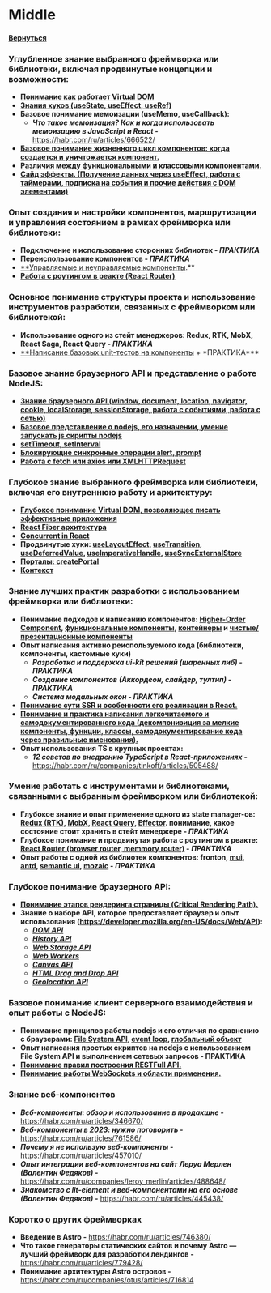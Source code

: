 # Middle

#### [Вернуться](../REACT_AND_OTHERS.md)

### Углубленное знание выбранного фреймворка или библиотеки, включая продвинутые концепции и возможности:

- [**Понимание как работает Virtual DOM**](https://habr.com/ru/articles/580336/)
- [**Знания хуков (useState, useEffect, useRef)**](https://react.dev/reference/react/hooks)
- **Базовое понимание мемоизации (useMemo, useCallback):**
  - **_Что такое мемоизация? Как и когда использовать мемоизацию в JavaScript и React -_** https://habr.com/ru/articles/666522/
- [**Базовое понимание жизненного цикл компонентов: когда создается и уничтожается компонент.**](https://habr.com/ru/articles/358090/)
- [**Различия между функциональными и классовыми компонентами.**](https://habr.com/ru/companies/ruvds/articles/444348/)
- [**Сайд эффекты. (Получение данных через useEffect, работа с таймерами, подписка на события и прочие действия с DOM элементами)**](https://handsonreact.com/docs/side-effects-lifecyle)

### Опыт создания и настройки компонентов, маршрутизации и управления состоянием в рамках фреймворка или библиотеки:

- **Подключение и использование сторонних библиотек - _ПРАКТИКА_**
- **Переиспользование компонентов - _ПРАКТИКА_**
- [\*\*Управляемые и неуправляемые компоненты](https://habr.com/ru/articles/502034/).\*\*
- [**Работа с роутингом в реакте (React Router)**](https://reactrouter.com/en/main/start/tutorial)

### Основное понимание структуры проекта и использование инструментов разработки, связанных с фреймворком или библиотекой:

- **Использование одного из стейт менеджеров: Redux, RTK, MobX, React Saga, React Query - _ПРАКТИКА_**
- [\*\*Написание базовых unit-тестов на компоненты](https://dev.to/quokkalabs/how-to-write-unit-tests-in-react-a-detailed-guide-3dlj) + \*ПРАКТИКА\*\*\*

### Базовое знание браузерного API и представление о работе NodeJS:

- [**Знание браузерного API (window, document, location, navigator, cookie, localStorage, sessionStorage, работа с событиями, работа с сетью)**](https://developer.mozilla.org/ru/docs/Learn/JavaScript/Client-side_web_APIs/Introduction)
- [**Базовое представление о nodejs, его назначении, умение запускать js скрипты nodejs**](https://nodejsdev.ru/guides/webdraftt/start/)
- [**setTimeout, setInterval**](https://www.notion.so/HTML5-b9f199b639c049dfb21d4a626c60bce1?pvs=21)
- [**Блокирующие синхронные операции alert, prompt**](https://learn.javascript.ru/alert-prompt-confirm)
- [**Работа с fetch или axios или XMLHTTPRequest**](https://nuancesprog.ru/p/7666/)

### Глубокое знание выбранного фреймворка или библиотеки, включая его внутреннюю работу и архитектуру:

- [**Глубокое понимание Virtual DOM, позволяющее писать эффективные приложения**](https://habr.com/ru/companies/macloud/articles/558682/)
- [**React Fiber архитектура**](https://habr.com/ru/articles/444276/)
- [**Concurrent in React**](https://habr.com/ru/companies/yandex/articles/514016/)
- **Продвинутые хуки: [useLayoutEffect](https://react.dev/reference/react/useLayoutEffect), [useTransition](https://react.dev/reference/react/useTransition), [useDeferredValue](https://react.dev/reference/react/useDeferredValue), [useImperativeHandle](https://react.dev/reference/react/useImperativeHandle), [useSyncExternalStore](https://react.dev/reference/react/useSyncExternalStore)**
- [**Порталы: createPortal**](https://react.dev/reference/react-dom/createPortal)
- [**Контекст**](https://react.dev/learn/passing-data-deeply-with-context)

### Знание лучших практик разработки с использованием фреймворка или библиотеки:

- **Понимание подходов к написанию компонентов: [Higher-Order Component](https://habr.com/ru/companies/ruvds/articles/428572/), [функциональные компоненты](https://habr.com/ru/companies/ruvds/articles/444348/), [контейнеры](https://wcademy.ru/react-%D0%BA%D0%BE%D0%BC%D0%BF%D0%BE%D0%BD%D0%B5%D0%BD%D1%82%D1%8B-%D0%BA%D0%BE%D0%BD%D1%82%D0%B5%D0%B9%D0%BD%D0%B5%D1%80%D1%8B/) и [чистые/презентационные компоненты](https://react.dev/reference/react/PureComponent)**
- **Опыт написания активно реиспользуемого кода (библиотеки, компоненты, кастомные хуки)**
  - **_Разработка и поддержка ui-kit решений (шаренных либ) - ПРАКТИКА_**
  - **_Создание компонентов (Аккордеон, слайдер, тултип) - ПРАКТИКА_**
  - **_Система модальных окон - ПРАКТИКА_**
- [**Понимание сути SSR и особенности его реализации в React.**](https://habr.com/ru/articles/527310/)
- [**Понимание и практика написания легкочитаемого и самодокументированного кода (декомпонизиция за мелкие компоненты, функции, классы, самодокументирование кода через правильные именования).**](https://habr.com/ru/articles/458264/)
- **Опыт использования TS в крупных проектах:**
  - **_12 советов по внедрению TypeScript в React-приложениях -_** https://habr.com/ru/companies/tinkoff/articles/505488/

### Умение работать с инструментами и библиотеками, связанными с выбранным фреймворком или библиотекой:

- **Глубокое знание и опыт применение одного из state manager-ов: [Redux (RTK)](https://redux-toolkit.js.org/tutorials/rtk-query), [MobX](https://mobx.js.org/README.html), [React Query](https://tanstack.com/query/v3/docs/framework/react/overview), [Effector](https://effector.dev/ru/introduction/installation/). понимание, какое состояние стоит хранить в стейт менеджере - _ПРАКТИКА_**
- **Глубокое понимание и продвинутая работа с роутингом в реакте: [React Router (browser router, memmory router)](https://reactrouter.com/en/main) - _ПРАКТИКА_**
- **Опыт работы с одной из библиотек компонентов: fronton, [mui](https://mui.com/), [antd](https://ant.design/), [semantic ui](https://semantic-ui.com/), [mozaic](https://docs.mosaic.js.org/tutorials/intro-to-mosaic-+-react) - _ПРАКТИКА_**

### Глубокое понимание браузерного API:

- [**Понимание этапов рендеринга страницы (Critical Rendering Path).**](https://habr.com/ru/articles/320430/)
- **Знание о наборе API, которое предоставляет браузер и опыт использования (https://developer.mozilla.org/en-US/docs/Web/API):**
  - [**_DOM API_**](https://developer.mozilla.org/ru/docs/Web/API/Document_Object_Model/Introduction)
  - [**_History API_**](https://developer.mozilla.org/en-US/docs/Web/API/History_API)
  - [**_Web Storage API_**](https://developer.mozilla.org/en-US/docs/Web/API/Web_Storage_API)
  - [**_Web Workers_**](https://developer.mozilla.org/en-US/docs/Web/API/Web_Workers_API)
  - [**_Canvas API_**](https://developer.mozilla.org/en-US/docs/Web/API/Canvas_API)
  - [**_HTML Drag and Drop API_**](https://developer.mozilla.org/en-US/docs/Web/API/HTML_Drag_and_Drop_API)
  - [**_Geolocation API_**](https://developer.mozilla.org/en-US/docs/Web/API/Geolocation_API)

### Базовое понимание клиент серверного взаимодействия и опыт работы с NodeJS:

- **Понимание принципов работы nodejs и его отличия по сравнению с браузерами: [File System API](https://nodejsdev.ru/api/fs), [event loop](https://nodejsdev.ru/guides/webdraftt/event-loop), [глобальный объект](https://nodejsdev.ru/api/globals)**
- **Опыт написания простых скриптов на nodejs с использованием File System API и выполнением сетевых запросов - ПРАКТИКА**
- [**Понимание правил построения RESTFull API.**](https://habr.com/ru/articles/447322/)
- [**Понимание работы WebSockets и области применения.**](https://blog.skillfactory.ru/glossary/websocket/)

### Знание веб-компонентов

- **_Веб-компоненты: обзор и использование в продакшне -_** https://habr.com/ru/articles/346670/
- **_Веб-компоненты в 2023: нужно поговорить -_** https://habr.com/ru/articles/761586/
- **_Почему я не использую веб-компоненты -_** https://habr.com/ru/articles/457010/
- **_Опыт интеграции веб-компонентов на сайт Леруа Мерлен (Валентин Федяков) -_** https://habr.com/ru/companies/leroy_merlin/articles/488648/
- **_Знакомство с lit-element и веб-компонентами на его основе (Валентин Федяков) -_** https://habr.com/ru/articles/445438/

### Коротко о других фреймворках

- **Введение в Astro -** https://habr.com/ru/articles/746380/
- **Что такое генераторы статических сайтов и почему Astro — лучший фреймворк для разработки лендингов -** https://habr.com/ru/articles/779428/
- **Понимание архитектуры Astro островов -** https://habr.com/ru/companies/otus/articles/716814